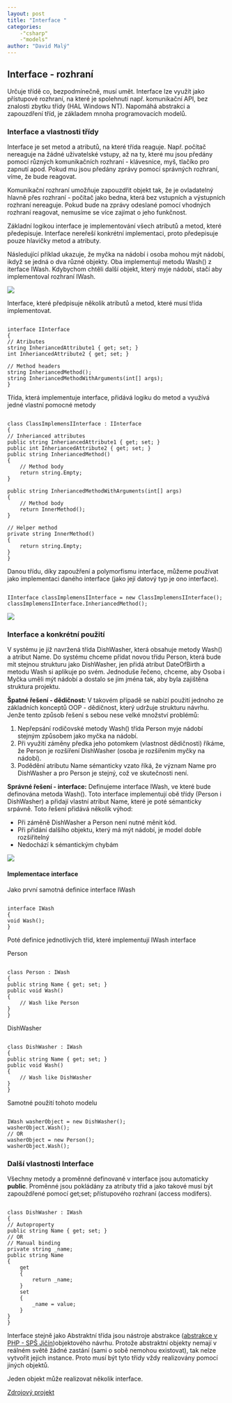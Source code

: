 ```yaml
---
layout: post
title: "Interface "
categories:
    -"csharp"
    -"models"
author: "David Malý"
--- 
```



## Interface - rozhraní


Určuje třídě co, bezpodmínečně, musí umět. Interface lze využít jako přístupové rozhraní, na které je spolehnutí např. komunikační API, bez znalosti zbytku třídy (HAL Windows NT). Napomáhá abstrakci a zapouzdření tříd, je základem mnoha programovacích modelů.<br>


### Interface a vlastnosti třídy


Interface je set metod a atributů, na které třída reaguje. Např. počítač nereaguje na žádné uživatelské vstupy, až na ty, které mu jsou předány pomocí různých komunikačních rozhraní - klávesnice, myš, tlačíko pro zapnutí apod. Pokud mu jsou předány zprávy pomocí správných rozhraní, víme, že bude reagovat.<br>



Komunikační rozhraní umožňuje zapouzdřit objekt tak, že je ovladatelný hlavně přes rozhraní - počítač jako bedna, která bez vstupních a výstupních rozhraní nereaguje. Pokud bude na zprávy odeslané pomocí vhodných rozhraní reagovat, nemusíme se více zajímat o jeho funkčnost.<br>



Základní logikou interface je implementování všech atributů a metod, které předepisuje. Interface nereřeší konkrétní implementaci, proto předepisuje pouze hlavičky metod a atributy.<br>



Následující příklad ukazuje, že myčka na nádobí i osoba mohou mýt nádobí, ikdyž se jedná o dva různé objekty. Oba implementují metodu Wash() z iterface IWash. Kdybychom chtěli další objekt, který myje nádobí, stačí aby implementoval rozhraní IWash.<br>

![](images/DishWasherAndPersonClassDiagram.png)

Interface, které předpisuje několik atributů a metod, které musí třída implementovat.


```

interface IInterface
{// Atributesstring InheriancedAttribute1 { get; set; }int InheriancedAttribute2 { get; set; }
   // Method headersstring InheriancedMethod();string InheriancedMethodWithArguments(int[] args);
}

```


Třída, která implementuje interface, přidává logiku do metod a využívá jedné vlastní pomocné metody


```

class ClassImplemensIInterface : IInterface
{// Inherianced attributespublic string InheriancedAttribute1 { get; set; }public int InheriancedAttribute2 { get; set; }public string InheriancedMethod(){	// Method body	return string.Empty;}
public string InheriancedMethodWithArguments(int[] args){	// Method body	return InnerMethod();}
// Helper methodprivate string InnerMethod(){	return string.Empty;}
}

```


Danou třídu, díky zapoužření a polymorfismu interface, můžeme používat jako implementaci daného interface (jako její datový typ je ono interface).<br>


```

IInterface classImplemensIInterface = new ClassImplemensIInterface();
classImplemensIInterface.InheriancedMethod();

```
![](images/InterfaceInTheoryClassDiagram.png)
### Interface a konkrétní použití


V systému je již navržená třída DishWasher, která obsahuje metody Wash() a atribut Name. Do systému chceme přidat novou třídu Person, která bude mít stejnou strukturu jako DishWasher, jen přidá atribut DateOfBirth a metodu Wash si aplikuje po svém. Jednoduše řečeno, chceme, aby Osoba i Myčka uměli mýt nádobí a dostalo se jim jména tak, aby byla zajištěna struktura projektu.<br>



**Špatné řešení - dědičnost:** V takovém případě se nabízí použití jednoho ze základních konceptů OOP - dědičnost, který udržuje strukturu návrhu. Jenže tento způsob řešení s sebou nese velké množství problémů:
1. Nepřepsání rodičovské metody Wash() třída Person myje nádobí stejným způsobem jako myčka na nádobí.
2. Při využití záměny předka jeho potomkem (vlastnost dědičnosti) říkáme, že Person je rozšíření DishWasher (osoba je rozšířením myčky na nádobí).
3. Podědění atributu Name sémanticky vzato říká, že význam Name pro DishWasher a pro Person je stejný, což ve skutečnosti není.



**Správné řešení - interface:** Definujeme interface IWash, ve které bude definována metoda Wash(). Toto interface implementují obě třídy (Person i DishWasher) a přidají vlastní atribut Name, které je poté sémanticky srpávně. Toto řešení přidává několik výhod:
- Při záměně DishWasher a Person není nutné měnit kód.
- Při přidání dalšího objektu, který má mýt nádobí, je model dobře rozšiřitelný
- Nedochází k sémantickým chybám

![](images/Interface.png)
#### Implementace interface


Jako první samotná definice interface IWash


```

interface IWash
{void Wash();
}

```


Poté definice jednotlivých tříd, které implementují IWash interface



Person


```

class Person : IWash
{public string Name { get; set; }public void Wash(){	// Wash like Person}
}

```


DishWasher


```

class DishWasher : IWash
{public string Name { get; set; }public void Wash(){	// Wash like DishWasher}
}

```


Samotné použití tohoto modelu


```

IWash washerObject = new DishWasher();
washerObject.Wash();
// OR
washerObject = new Person();
washerObject.Wash();

```

### Další vlastnosti Interface


Všechny metody a proměnné definované v interface jsou automaticky **public**. Proměnné jsou pokládány za atributy tříd a jako takové musí být zapouždřené pomocí get;set; přístupového rozhraní (access modifers).<br>


```

class DishWasher : IWash
{// Autopropertypublic string Name { get; set; }// OR// Manual bindingprivate string _name;public string Name{	get	{		return _name;	}	set	{		_name = value;	}}
}

```


Interface stejně jako Abstraktní třída jsou nástroje abstrakce ([abstrakce v PHP - SPŠ Jičín](http://studium.vos-sps-jicin.cz/oop/index.php?page=abstrakce))objektového návrhu. Protože abstraktní objekty nemají v reálném světě žádné zastání (sami o sobě nemohou existovat), tak nelze vytvořit jejich instance. Proto musí být tyto třídy vždy realizovány pomocí jiných objektů.<br>



Jeden objekt může realizovat několik interface.<br>

[Zdrojový projekt](https://github.com/malyda/Interface-BasicImplementation)